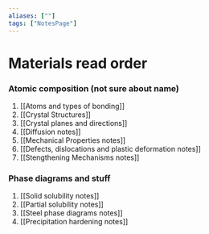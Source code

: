 ```yaml
---
aliases: [""]
tags: ["NotesPage"]
---
```


# Materials read order

### Atomic composition (not sure about name)
1) [[Atoms and types of bonding]]
2) [[Crystal Structures]]
3) [[Crystal planes and directions]]
4) [[Diffusion notes]]
5) [[Mechanical Properties notes]]
6) [[Defects, dislocations and plastic deformation notes]]
7) [[Stengthening Mechanisms notes]]


### Phase diagrams and stuff
1) [[Solid solubility notes]]
2) [[Partial solubility notes]]
3) [[Steel phase diagrams notes]]
4) [[Precipitation hardening notes]]
